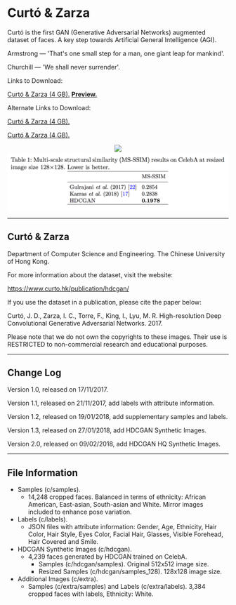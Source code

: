 # Curtó & Zarza
Curtó is the first GAN (Generative Adversarial Networks) augmented dataset of faces. A key step towards Artificial General Intelligence (AGI).

Armstrong — 'That's one small step for a man, one giant leap for mankind'.

Churchill — 'We shall never surrender'.

Links to Download:

<a href="https://drive.google.com/open?id=1q-FC_wztJ5vRHnb5zu7EzTN89xoBXr1-">Curtó & Zarza (4 GB).</a>
<a href="https://share.weiyun.com/5CgohW5"><strong>Preview.</strong></a>

Alternate Links to Download:

<a href="https://share.weiyun.com/5lAgqlG">Curtó & Zarza (4 GB).</a>

<a href="https://share.weiyun.com/5kcGahm">Curtó & Zarza (4 GB).</a>

<p align="center">
<img src="HDCGAN_HQ.png" width="800">
<img src="HDCGAN_table.png" width="600">
</p>

--------------------------------------------------------
Curtó & Zarza 
--------------------------------------------------------

Department of Computer Science and Engineering. 
The Chinese University of Hong Kong.

For more information about the dataset, visit the website:

  https://www.curto.hk/publication/hdcgan/

If you use the dataset in a publication, please cite the paper below:

Curtó, J. D., Zarza, I. C., Torre, F., King, I., Lyu, M. R.
High-resolution Deep Convolutional Generative Adversarial Networks. 2017.

Please note that we do not own the copyrights to these images. Their use is RESTRICTED to non-commercial research and educational purposes.

--------------------------------------------------------
Change Log
--------------------------------------------------------

Version 1.0, released on 17/11/2017.

Version 1.1, released on 21/11/2017, add labels with attribute information.

Version 1.2, released on 19/01/2018, add supplementary samples and labels.

Version 1.3, released on 27/01/2018, add HDCGAN Synthetic Images.

Version 2.0, released on 09/02/2018, add HDCGAN HQ Synthetic Images.

--------------------------------------------------------
File Information
--------------------------------------------------------

- Samples (c/samples).
  - 14,248 cropped faces. Balanced in terms of ethnicity: African American, East-asian, South-asian and White. Mirror images included to enhance pose variation.
- Labels (c/labels).
  - JSON files with attribute information: Gender, Age, Ethnicity, Hair Color, Hair Style, Eyes Color, Facial Hair, Glasses, Visible Forehead, Hair Covered and Smile.
- HDCGAN Synthetic Images (c/hdcgan).
  - 4,239 faces generated by HDCGAN trained on CelebA. 
    - Samples (c/hdcgan/samples).
        Original 512x512 image size.
    - Resized Samples (c/hdcgan/samples_128).
        128x128 image size. 
- Additional Images (c/extra).
  - Samples (c/extra/samples) and Labels (c/extra/labels).
      3,384 cropped faces with labels, Ethnicity: White.
